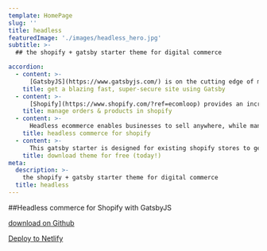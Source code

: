 ```yaml
---
template: HomePage
slug: ''
title: headless
featuredImage: './images/headless_hero.jpg'
subtitle: >-
  ## the shopify + gatsby starter theme for digital commerce

accordion:
  - content: >-
      [GatsbyJS](https://www.gatsbyjs.com/) is on the cutting edge of modern website frameworks, with performance & security of utmost importance. Deliver a better experience to your customers with a blazing fast site.
    title: get a blazing fast, super-secure site using Gatsby
  - content: >-
      [Shopify](https://www.shopify.com/?ref=ecomloop) provides an incredible ecommerce platform for businesses of all sizes. Manage products and orders from Shopify, while delivering via a Gatsby site.
    title: manage orders & products in shopify
  - content: >-
      Headless ecommerce enables businesses to sell anywhere, while managing products and inventory in the backend. Think of it as a way of having multiple digital storefronts from one backend system. Gatsby provides opportunities to add new headless commerce experiences for any Shopify store.
    title: headless commerce for shopify
  - content: >-
      This gatsby starter is designed for existing shopify stores to get started quickly. [download on github](https://github.com/ecomloop/headless) or [deploy to netlify](https://app.netlify.com/start/deploy?repository=https://github.com/ecomloop/headless)
    title: download theme for free (today!)
meta:
  description: >-
    the shopify + gatsby starter theme for digital commerce
  title: headless
---
```



##Headless commerce for Shopify with GatsbyJS

<a href="https://github.com/ecomloop/headless/" target="_blank" aria-label="Fork ecomloop/headless on GitHub" class="Nav--CTA">download on Github</a>

<a href="https://app.netlify.com/start/deploy?repository=https://github.com/ecomloop/headless" target="_blank" aria-label="Fork ecomloop/headless on GitHub" class="Nav--CTA">Deploy to Netlify</a>
